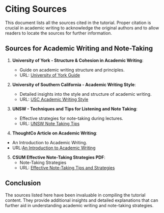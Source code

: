 # Citing Sources

This document lists all the sources cited in the tutorial. Proper citation is crucial in academic writing to acknowledge the original authors and to allow readers to locate the sources for further information.

## Sources for Academic Writing and Note-Taking

1. **University of York - Structure & Cohesion in Academic Writing**: 
   - Guide on academic writing structure and principles.
   - URL: [University of York Guide](https://subjectguides.york.ac.uk/academic-writing/structure)

2. **University of Southern California - Academic Writing Style**:
   - Detailed insights into the style and structure of academic writing.
   - URL: [USC Academic Writing Style](https://libguides.usc.edu/writingguide/academicwriting)

3. **UNSW - Techniques and Tips for Listening and Note Taking**:
   - Effective strategies for note-taking during lectures.
   - URL: [UNSW Note Taking Tips](https://www.student.unsw.edu.au/notetaking-tips)
     
4. **ThoughtCo Article on Academic Writing**:
  - An Introduction to Academic Writing.
  - URL:[An Introduction to Academic Writing](https://www.thoughtco.com/what-is-academic-writing-1689052)

5. **CSUM Effective Note-Taking Strategies PDF**:
   - Note-Taking Strategies
   - URL: [Effective Note-Taking Tips and Strategies](https://www.csum.edu/university-advising/media/effective-note-taking-strategies.pdf)

## Conclusion
The sources listed here have been invaluable in compiling the tutorial content. They provide additional insights and detailed explanations that can further aid in understanding academic writing and note-taking strategies.
